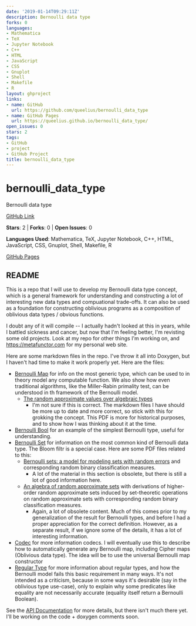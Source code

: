 ```yaml
---
date: '2019-01-14T09:29:11Z'
description: Bernoulli data type
forks: 0
languages:
- Mathematica
- TeX
- Jupyter Notebook
- C++
- HTML
- JavaScript
- CSS
- Gnuplot
- Shell
- Makefile
- R
layout: ghproject
links:
- name: GitHub
  url: https://github.com/queelius/bernoulli_data_type
- name: GitHub Pages
  url: https://queelius.github.io/bernoulli_data_type/
open_issues: 0
stars: 2
tags:
- GitHub
- project
- GitHub Project
title: bernoulli_data_type
---
```


# bernoulli_data_type
Bernoulli data type

[GitHub Link](https://github.com/queelius/bernoulli_data_type)

**Stars**: 2 | **Forks**: 0 | **Open Issues**: 0

**Languages Used**: Mathematica, TeX, Jupyter Notebook, C++, HTML, JavaScript, CSS, Gnuplot, Shell, Makefile, R

[GitHub Pages](https://queelius.github.io/bernoulli_data_type/)

## README
This is a repo that I will use to develop my Bernoulli data type concept, which is a general framework for understanding and constructing
a lot of interesting new data types and compuational trade-offs. It can also be used as a foundation for constructing oblivious programs
as a composition of oblivious data types / obvious functions.

I doubt any of it will compile -- I actually hadn't looked at this in years, while I battled sickness and cancer, but now that I'm feeling
better, I'm revisting some old projects. Look at my repo for other things I'm working on, and https://metafunctor.com for my personal web site.

Here are some markdown files in the repo. I've throw it all into Doxygen, but I haven't had time to make it work properly yet.
Here are the files:

- [Bernoulli Map](BERNOULLI_MAP.md) for info on the most generic type, which can be used to in theory model any computable function.
We also show how even traditional algorithms, like the Miller-Rabin primality test, can be understood in th framework of the Bernoulli model.
    * [The random approximate values over algebraic types](bernoulli_data_type.pdf)
        - I'm not sure if this is correct. The markdown files I have should be more up
        to date and more correct, so stick with this for grokking the concept. This PDF
        is more for historical purposes, and to show how I was thinking about it at the time.
- [Bernoulli Bool](BERNOULLI_BOOL.md) for an example of the simplest Bernoulli type, useful for understanding.
- [Bernoulli Set](BERNOULLI_SET.md) for information on the most common kind of Bernoulli data type. The Bloom filtr is a special case.
Here are some PDF files related to this:
    * [Bernoulli sets: a model for modeling sets with random errors](bernoulli.set.pdf) and corresponding random binary classification measures.
        - A lot of the material in this section is obsolete, but there is still a lot of good information here.
    * [An algebra of random approximate sets](bernoulli_sets_higher_order.pdf) with derivations of higher-order random approximate sets induced by set-theoretic operations on random approximate sets with corresponding random binary classification measures.
        - Again, a lot of obsolete content. Much of this comes prior to my generalization of the result for
        Bernoulli types, and before I had a proper appreciation for the correct definition. However, as a separate
        result, if we ignore some of the details, it has a lot of interesting information.
- [Codec](CODEC.md) for more information codecs. I will eventually use this to describe how to automatically generate any Bernoulli map,
including Cipher maps (Oblivious data type). The idea will be to use the universal Bernoulli map constructor
- [Regular Type](REGULAR_TYPE_CONCEPT.md) for more information about regular types, and how the Bernoulli model fails this basic requirement
in many ways. It's not intended as a criticism, because in some ways it's desirable (say in the oblivious type use-case), only to
explain why some predicates like equality are not necessarily accurate (equality itself return a Bernoulli Boolean).

See the [API Documentation](docs/html/index.html) for more details, but there isn't much there yet. I'll be working
on the code + doxygen comments soon.


